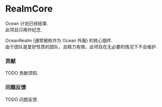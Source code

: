 # RealmCore
Ocean 计划已经结束.<br>
此项目只用作纪念.<br>

OceanRealm (通常被称作为 Ocean 外服) 的核心插件.<br>
由于团队是爱好性质的团队，且精力有限，此项目在无必要的情况下不会维护.<br>

### 贡献
TODO 贡献须知.<br>

### 问题反馈
TODO 问题反馈.<br>
